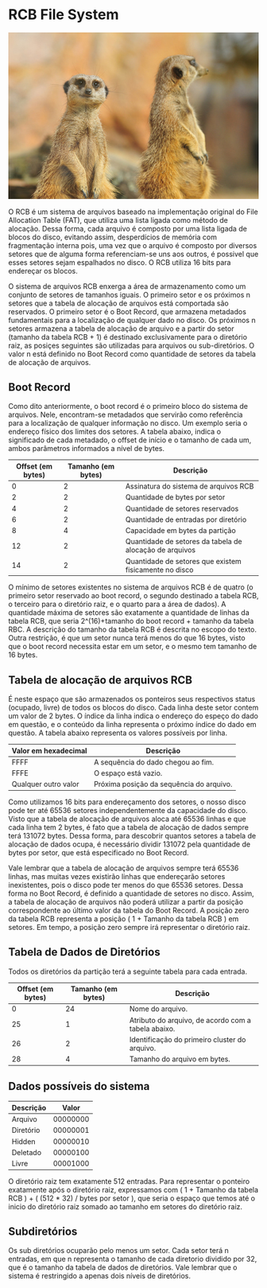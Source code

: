 # RCB File System

![Meerkats - by Stéphane Ente](meerkats.jpg "Meerkats - by Stéphane Enten")

O RCB é um sistema de arquivos baseado na implementação original do File Allocation Table (FAT), que utiliza uma lista ligada como método de alocação. Dessa forma, cada arquivo é composto por uma lista ligada de blocos do disco, evitando assim, desperdícios de memória com fragmentação interna pois, uma vez que o arquivo é composto por diversos setores que de alguma forma referenciam-se uns aos outros, é possivel que esses setores sejam espalhados no disco. O RCB utiliza 16 bits para endereçar os blocos.

O sistema de arquivos RCB enxerga a área de armazenamento como um conjunto de setores de tamanhos iguais. O primeiro setor e os próximos n setores que a tabela de alocação de arquivos está comportada são reservados. O primeiro setor é o Boot Record, que armazena metadados fundamentais para a localização de qualquer dado no disco. Os próximos n setores armazena a tabela de alocação de arquivo e a partir do setor (tamanho da tabela RCB + 1) é destinado exclusivamente para o diretório raiz, as posiçes seguintes são utilizadas para arquivos ou sub-diretórios. O valor n está definido no Boot Record como quantidade de setores da tabela de alocação de arquivos.

## Boot Record

Como dito anteriormente, o boot record é o primeiro bloco do sistema de arquivos. Nele, encontram-se metadados que servirão como referência para a localização de qualquer informação no disco. Um exemplo seria o endereço físico dos limites dos setores.
A tabela abaixo, indica o significado de cada metadado, o offset de início e o tamanho de cada um, ambos parâmetros informados a nível de bytes.

| Offset (em bytes) | Tamanho (em bytes) | Descrição |
| - | - | - |
| 0 | 2 | Assinatura do sistema de arquivos RCB |
| 2 | 2 | Quantidade de bytes por setor |
| 4 | 2 | Quantidade de setores reservados|
| 6 | 2 | Quantidade de entradas por diretório |
| 8 | 4 | Capacidade em bytes da partição |
| 12 | 2 | Quantidade de setores da tabela de alocação de arquivos |
| 14 | 2 | Quantidade de setores que existem fisicamente no disco |

O mínimo de setores existentes no sistema de arquivos RCB é de quatro (o primeiro setor reservado ao boot record, o segundo destinado a tabela RCB, o terceiro para o diretório raiz, e o quarto para a área de dados). A quantidade máxima de setores são exatamente a quantidade de linhas da tabela RCB, que seria 2^(16)+tamanho do boot record + tamanho da tabela RBC. A descrição do tamanho da tabela RCB é descrita no escopo do texto. Outra restrição, é que um setor nunca terá menos do que 16 bytes, visto que o boot record necessita estar em um setor, e o mesmo tem tamanho de 16 bytes.

## Tabela de alocação de arquivos RCB

É neste espaço que são armazenados os ponteiros seus respectivos status (ocupado, livre) de todos os blocos do disco. Cada linha deste setor contem um valor de 2 bytes. O índice da linha indica o endereço do espeço do dado em questão, e o conteúdo da linha representa o próximo índice do dado em questão. A tabela abaixo representa os valores possíveis por linha. 

| Valor em hexadecimal | Descrição |
| - | - |
| FFFF | A sequência do dado chegou ao fim. |
| FFFE | O espaço está vazio. |
| Qualquer outro valor | Próxima posição da sequência do arquivo. |

Como utilizamos 16 bits para endereçamento dos setores, o nosso disco pode ter até 65536 setores independentemente da capacidade do disco. Visto que a tabela de alocação de arquivos aloca até 65536 linhas e que cada linha tem 2 bytes, é fato que a tabela de alocação de dados sempre terá 131072 bytes. Dessa forma, para descobrir quantos setores a tabela de alocação de dados ocupa, é necessário dividir 131072 pela quantidade de bytes por setor, que está especificado no Boot Record.

Vale lembrar que a tabela de alocação de arquivos sempre terá 65536 linhas, mas muitas vezes existirão linhas que endereçarão setores inexistentes, pois o disco pode ter menos do que 65536 setores. Dessa forma no Boot Record, é definido a quantidade de setores no disco. Assim, a tabela de alocação de arquivos não poderá utilizar a partir da posição correspondente ao último valor da tabela do Boot Record. 
A posição zero da tabela RCB representa a posição ( 1 + Tamanho da tabela RCB ) em setores. Em tempo, a posição zero sempre irá representar o diretório raiz.

## Tabela de Dados de Diretórios

Todos os diretórios da partição terá a seguinte tabela para cada entrada.

| Offset (em bytes) | Tamanho (em bytes) | Descrição |
| - | - | - |
| 0 | 24 | Nome do arquivo. |
| 25 | 1 | Atributo do arquivo, de acordo com a tabela abaixo. |
| 26 | 2 | Identificação do primeiro cluster do arquivo. |
| 28 | 4 | Tamanho do arquivo em bytes. |

## Dados possíveis do sistema
| Descrição | Valor|
|-|-|
|Arquivo| 00000000 |
|Diretório| 00000001 |
|Hidden| 00000010 |
|Deletado| 00000100 |
|Livre | 00001000 |

O diretório raiz tem exatamente 512 entradas. Para representar o ponteiro exatamente após o diretório raiz, expressamos com ( 1 + Tamanho da tabela RCB ) + ( (512 * 32) / bytes por setor ), que seria o espaço que temos até o inicio do diretório raiz somado ao tamanho em setores do diretório raiz.


## Subdiretórios

Os sub diretórios ocuparão pelo menos um setor. Cada setor terá n entradas, em que n representa o tamanho de cada diretorio dividido por 32, que é o tamanho da tabela de dados de diretórios. Vale lembrar que o sistema é restringido a apenas dois níveis de diretórios.
